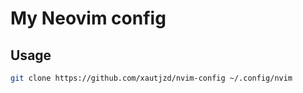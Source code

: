# My Neovim config

## Usage

```sh
git clone https://github.com/xautjzd/nvim-config ~/.config/nvim
```

